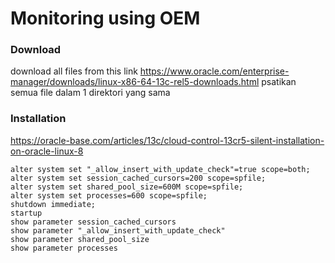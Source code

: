 # Monitoring using OEM

### Download
download all files from this link
https://www.oracle.com/enterprise-manager/downloads/linux-x86-64-13c-rel5-downloads.html
psatikan semua file dalam 1 direktori yang sama

### Installation
https://oracle-base.com/articles/13c/cloud-control-13cr5-silent-installation-on-oracle-linux-8

```
alter system set "_allow_insert_with_update_check"=true scope=both;
alter system set session_cached_cursors=200 scope=spfile;
alter system set shared_pool_size=600M scope=spfile;
alter system set processes=600 scope=spfile;
shutdown immediate;
startup
show parameter session_cached_cursors
show parameter "_allow_insert_with_update_check"
show parameter shared_pool_size
show parameter processes
```
